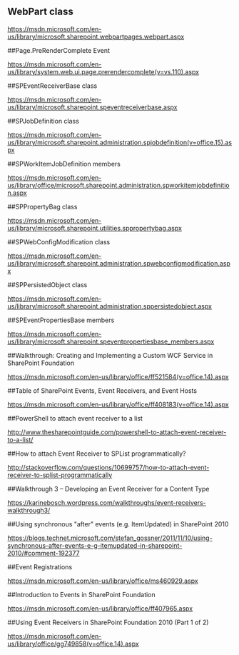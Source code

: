  ## WebPart class

https://msdn.microsoft.com/en-us/library/microsoft.sharepoint.webpartpages.webpart.aspx

##Page.PreRenderComplete Event

https://msdn.microsoft.com/en-us/library/system.web.ui.page.prerendercomplete(v=vs.110).aspx

##SPEventReceiverBase class

https://msdn.microsoft.com/en-us/library/microsoft.sharepoint.speventreceiverbase.aspx

##SPJobDefinition class

https://msdn.microsoft.com/en-us/library/microsoft.sharepoint.administration.spjobdefinition(v=office.15).aspx

##SPWorkItemJobDefinition members

https://msdn.microsoft.com/en-us/library/office/microsoft.sharepoint.administration.spworkitemjobdefinition.aspx

##SPPropertyBag class

https://msdn.microsoft.com/en-us/library/microsoft.sharepoint.utilities.sppropertybag.aspx

##SPWebConfigModification class

https://msdn.microsoft.com/en-us/library/microsoft.sharepoint.administration.spwebconfigmodification.aspx

##SPPersistedObject class

https://msdn.microsoft.com/en-us/library/microsoft.sharepoint.administration.sppersistedobject.aspx

##SPEventPropertiesBase members

https://msdn.microsoft.com/en-us/library/microsoft.sharepoint.speventpropertiesbase_members.aspx

##Walkthrough: Creating and Implementing a Custom WCF Service in SharePoint Foundation

https://msdn.microsoft.com/en-us/library/office/ff521584(v=office.14).aspx

##Table of SharePoint Events, Event Receivers, and Event Hosts

https://msdn.microsoft.com/en-us/library/office/ff408183(v=office.14).aspx


##PowerShell to attach event receiver to a list

http://www.thesharepointguide.com/powershell-to-attach-event-receiver-to-a-list/

##How to attach Event Receiver to SPList programmatically?

http://stackoverflow.com/questions/10699757/how-to-attach-event-receiver-to-splist-programmatically

##Walkthrough 3 – Developing an Event Receiver for a Content Type

https://karinebosch.wordpress.com/walkthroughs/event-receivers-walkthrough3/

##Using synchronous "after" events (e.g. ItemUpdated) in SharePoint 2010

https://blogs.technet.microsoft.com/stefan_gossner/2011/11/10/using-synchronous-after-events-e-g-itemupdated-in-sharepoint-2010/#comment-192377

##Event Registrations

https://msdn.microsoft.com/en-us/library/office/ms460929.aspx
 
##Introduction to Events in SharePoint Foundation

https://msdn.microsoft.com/en-us/library/office/ff407965.aspx

##Using Event Receivers in SharePoint Foundation 2010 (Part 1 of 2)

https://msdn.microsoft.com/en-us/library/office/gg749858(v=office.14).aspx
